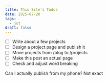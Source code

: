 ```yaml
---
title: This Site's Todos
date: 2025-07-20
tags:
  - jot
draft: false
---
```

- [ ] Write about a few projects
- [ ] Design a project page and publish it
- [ ] Move projects from /blog to /projects
- [ ] Make this post an actual page
- [ ] Check and adjust word breaking

Can I actually publish from my phone? Not exact